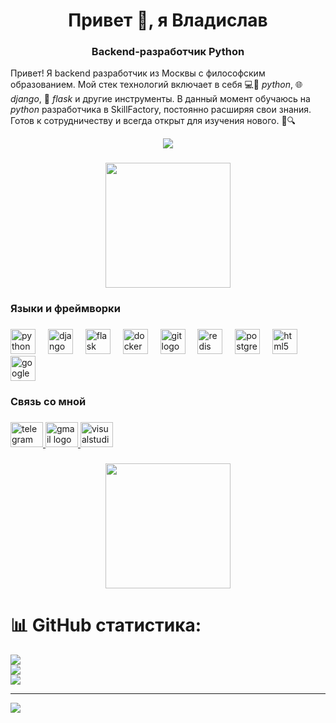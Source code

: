 
###

<h1 align="center">Привет 👋, я Владислав</h1>
<h3 align="center">Backend-разработчик Python</h3>

Привет! Я backend разработчик из Москвы с философским образованием. Мой стек технологий включает в себя 💻🐍 $python$, 🌐 $django$, 🌿 $flask$ и другие инструменты. В данный момент обучаюсь на $python$ разработчика в SkillFactory, постоянно расширяя свои знания. Готов к сотрудничеству и всегда открыт для изучения нового. 🚀🔍



<div align="center">
  <img src="https://profile-counter.glitch.me/melixz/count.svg?"  />
</div>

###

<div align="center">
  <img height="200" src="https://i.imgflip.com/2nytxb.jpg"  />
</div>

###

<h3 align="left">Языки и фреймворки</h3>

###

<div align="left">
  <img src="https://skillicons.dev/icons?i=py" height="40" alt="python logo"  />
  <img width="12" />
  <img src="https://skillicons.dev/icons?i=django" height="40" alt="django logo"  />
  <img width="12" />
  <img src="https://skillicons.dev/icons?i=flask" height="40" alt="flask logo"  />
  <img width="12" />
  <img src="https://skillicons.dev/icons?i=docker" height="40" alt="docker logo"  />
  <img width="12" />
  <img src="https://skillicons.dev/icons?i=git" height="40" alt="git logo"  />
  <img width="12" />
  <img src="https://skillicons.dev/icons?i=redis" height="40" alt="redis logo"  />
  <img width="12" />
  <img src="https://skillicons.dev/icons?i=postgres" height="40" alt="postgresql logo"  />
  <img width="12" />
  <img src="https://skillicons.dev/icons?i=html" height="40" alt="html5 logo"  />
  <img width="12" />
  <img src="https://cdn.jsdelivr.net/gh/devicons/devicon/icons/google/google-original.svg" height="40" alt="google logo"  />
</div>

###

<h3 align="left">Связь со мной</h3>

###

<div align="left">
  <a href="https://t.me/Melixxx999" target="_blank">
    <img src="https://raw.githubusercontent.com/maurodesouza/profile-readme-generator/master/src/assets/icons/social/telegram/default.svg" width="52" height="40" alt="telegram logo"  />
  </a>
  <a href="dr.melix@gmail.com" target="_blank">
    <img src="https://raw.githubusercontent.com/maurodesouza/profile-readme-generator/master/src/assets/icons/social/gmail/default.svg" width="52" height="40" alt="gmail logo"  />
  </a>
  <img src="https://raw.githubusercontent.com/maurodesouza/profile-readme-generator/master/src/assets/icons/social/visualstudio/default.svg" width="52" height="40" alt="visualstudio logo"  />
</div>

###

<div align="center">
  <img height="200" src="https://i.imgflip.com/69b98d.png"  />
</div>

###
# 📊 GitHub статистика:
![](https://github-readme-stats.vercel.app/api?username=melixz&theme=dark&hide_border=false&include_all_commits=false&count_private=false)<br/>
![](https://github-readme-streak-stats.herokuapp.com/?user=melixz&theme=dark&hide_border=false)<br/>
![](https://github-readme-stats.vercel.app/api/top-langs/?username=melixz&theme=dark&hide_border=false&include_all_commits=false&count_private=false&layout=compact)

---
[![](https://visitcount.itsvg.in/api?id=melixz&icon=0&color=0)](https://visitcount.itsvg.in)

<!-- Proudly created with GPRM ( https://gprm.itsvg.in ) -->
